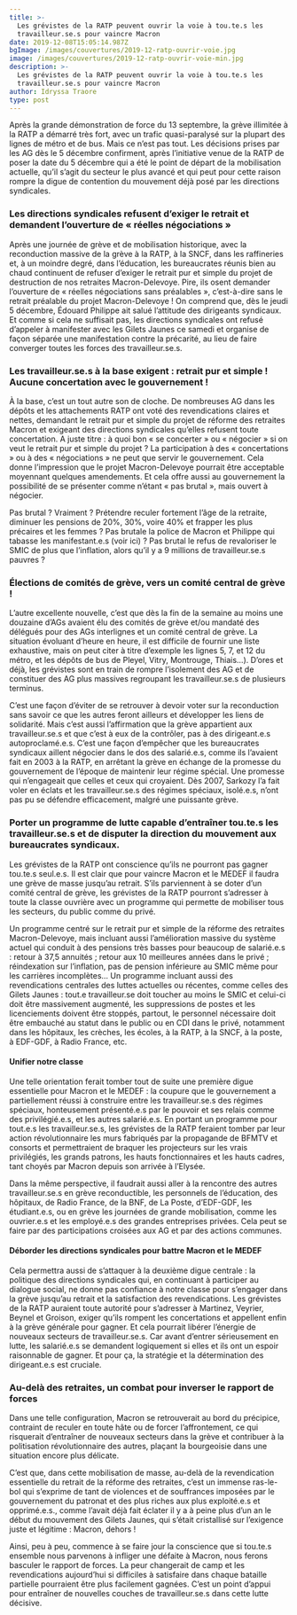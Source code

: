 ```yaml
---
title: >-
  Les grévistes de la RATP peuvent ouvrir la voie à tou.te.s les
  travailleur.se.s pour vaincre Macron
date: 2019-12-08T15:05:14.987Z
bgImage: /images/couvertures/2019-12-ratp-ouvrir-voie.jpg
image: /images/couvertures/2019-12-ratp-ouvrir-voie-min.jpg
description: >-
  Les grévistes de la RATP peuvent ouvrir la voie à tou.te.s les
  travailleur.se.s pour vaincre Macron
author: Idryssa Traore
type: post
---
```

Après la grande démonstration de force du 13 septembre, la grève illimitée à la RATP a démarré très fort, avec un trafic quasi-paralysé sur la plupart des lignes de métro et de bus. Mais ce n’est pas tout. Les décisions prises par les AG dès le 5 décembre confirment, après l’initiative venue de la RATP de poser la date du 5 décembre qui a été le point de départ de la mobilisation actuelle, qu’il s’agit du secteur le plus avancé et qui peut pour cette raison rompre la digue de contention du mouvement déjà posé par les directions syndicales. 

### Les directions syndicales refusent d’exiger le retrait et demandent l’ouverture de « réelles négociations »

Après une journée de grève et de mobilisation historique, avec la reconduction massive de la grève à la RATP, à la SNCF, dans les raffineries et, à un moindre degré, dans l’éducation, les bureaucrates réunis bien au chaud continuent de refuser d’exiger le retrait pur et simple du projet de destruction de nos retraites Macron-Delevoye. Pire, ils osent demander l’ouverture de « réelles négociations sans préalables », c’est-à-dire sans le retrait préalable du projet Macron-Delevoye ! On comprend que, dès le jeudi 5 décembre, Édouard Philippe ait salué l’attitude des dirigeants syndicaux. Et comme si cela ne suffisait pas, les directions syndicales ont refusé d’appeler à manifester avec les Gilets Jaunes ce samedi et organise de façon séparée une manifestation contre la précarité, au lieu de faire converger toutes les forces des travailleur.se.s. 

### Les travailleur.se.s à la base exigent : retrait pur et simple ! Aucune concertation avec le gouvernement !

À la base, c’est un tout autre son de cloche. De nombreuses AG dans les dépôts et les attachements RATP ont voté des revendications claires et nettes, demandant le retrait pur et simple du projet de réforme des retraites Macron et exigeant des directions syndicales qu’elles refusent toute concertation. A juste titre : à quoi bon « se concerter » ou « négocier » si on veut le retrait pur et simple du projet ? La participation à des « concertations » ou à des « négociations » ne peut que servir le gouvernement. Cela donne l’impression que le projet Macron-Delevoye pourrait être acceptable moyennant quelques amendements. Et cela offre aussi au gouvernement la possibilité de se présenter comme n’étant « pas brutal », mais ouvert à négocier. 

Pas brutal ? Vraiment ? Prétendre reculer fortement l’âge de la retraite, diminuer les pensions de 20%, 30%, voire 40% et frapper les plus précaires et les femmes ? Pas brutale la police de Macron et Philippe qui tabasse les manifestant.e.s (voir ici) ? Pas brutal le refus de revaloriser le SMIC de plus que l’inflation, alors qu’il y a 9 millions de travailleur.se.s pauvres ? 

### Élections de comités de grève, vers un comité central de grève !

L’autre excellente nouvelle, c’est que dès la fin de la semaine au moins une douzaine d’AGs avaient élu des comités de grève et/ou mandaté des délégués pour des AGs interlignes et un comité central de grève. La situation évoluant d’heure en heure, il est difficile de fournir une liste exhaustive, mais on peut citer à titre d’exemple les lignes 5, 7, et 12 du métro, et les dépôts de bus de Pleyel, Vitry, Montrouge, Thiais…). D’ores et déjà, les grévistes sont en train de rompre l’isolement des AG et de constituer des AG plus massives regroupant les travailleur.se.s de plusieurs terminus. 

C’est une façon d’éviter de se retrouver à devoir voter sur la reconduction sans savoir ce que les autres feront ailleurs et développer les liens de solidarité. Mais c’est aussi l’affirmation que la grève appartient aux travailleur.se.s et que c’est à eux de la contrôler, pas à des dirigeant.e.s autoproclamé.e.s. C’est une façon d’empêcher que les bureaucrates syndicaux aillent négocier dans le dos des salarié.e.s, comme ils l’avaient fait en 2003 à la RATP, en arrêtant la grève en échange de la promesse du gouvernement de l’époque de maintenir leur régime spécial. Une promesse qui n’engageait que celles et ceux qui croyaient. Dès 2007, Sarkozy l’a fait voler en éclats et les travailleur.se.s des régimes spéciaux, isolé.e.s, n’ont pas pu se défendre efficacement, malgré une puissante grève. 

### Porter un programme de lutte capable d’entraîner tou.te.s les travailleur.se.s et de disputer la direction du mouvement aux bureaucrates syndicaux.

Les grévistes de la RATP ont conscience qu’ils ne pourront pas gagner tou.te.s seul.e.s. Il est clair que pour vaincre Macron et le MEDEF il faudra une grève de masse jusqu’au retrait. S’ils parviennent à se doter d’un comité central de grève, les grévistes de la RATP pourront s’adresser à toute la classe ouvrière avec un programme qui permette de mobiliser tous les secteurs, du public comme du privé. 

Un programme centré sur le retrait pur et simple de la réforme des retraites Macron-Delevoye, mais incluant aussi l’amélioration massive du système actuel qui conduit à des pensions très basses pour beaucoup de salarié.e.s : retour à 37,5 annuités ; retour aux 10 meilleures années dans le privé ; réindexation sur l’inflation, pas de pension inférieure au SMIC même pour les carrières incomplètes… Un programme incluant aussi des revendications centrales des luttes actuelles ou récentes, comme celles des Gilets Jaunes : tout.e travailleur.se doit toucher au moins le SMIC et celui-ci doit être massivement augmenté, les suppressions de postes et les licenciements doivent être stoppés, partout, le personnel nécessaire doit être embauché au statut dans le public ou en CDI dans le privé, notamment dans les hôpitaux, les crèches, les écoles, à la RATP, à la SNCF, à la poste, à EDF-GDF, à Radio France, etc. 

#### Unifier notre classe

Une telle orientation ferait tomber tout de suite une première digue essentielle pour Macron et le MEDEF : la coupure que le gouvernement a partiellement réussi à construire entre les travailleur.se.s des régimes spéciaux, honteusement présenté.e.s par le pouvoir et ses relais comme des privilégié.e.s, et les autres salarié.e.s. En portant un programme pour tout.e.s les travailleur.se.s, les grévistes de la RATP feraient tomber par leur action révolutionnaire les murs fabriqués par la propagande de BFMTV et consorts et permettraient de braquer les projecteurs sur les vrais privilégiés, les grands patrons, les hauts fonctionnaires et les hauts cadres, tant choyés par Macron depuis son arrivée à l’Elysée. 

Dans la même perspective, il faudrait aussi aller à la rencontre des autres travailleur.se.s en grève reconductible, les personnels de l’éducation, des hôpitaux, de Radio France, de la BNF, de La Poste, d’EDF-GDF, les étudiant.e.s, ou en grève les journées de grande mobilisation, comme les ouvrier.e.s et les employé.e.s des grandes entreprises privées. Cela peut se faire par des participations croisées aux AG et par des actions communes. 

#### Déborder les directions syndicales pour battre Macron et le MEDEF

Cela permettra aussi de s’attaquer à la deuxième digue centrale : la politique des directions syndicales qui, en continuant à participer au dialogue social, ne donne pas confiance à notre classe pour s’engager dans la grève jusqu’au retrait et la satisfaction des revendications. Les grévistes de la RATP auraient toute autorité pour s’adresser à Martinez, Veyrier, Beynel et Groison, exiger qu’ils rompent les concertations et appellent enfin à la grève générale pour gagner. Et cela pourrait libérer l’énergie de nouveaux secteurs de travailleur.se.s. Car avant d’entrer sérieusement en lutte, les salarié.e.s se demandent logiquement si elles et ils ont un espoir raisonnable de gagner. Et pour ça, la stratégie et la détermination des dirigeant.e.s est cruciale. 

### Au-delà des retraites, un combat pour inverser le rapport de forces

Dans une telle configuration,  Macron se retrouverait au bord du précipice, contraint de reculer en toute hâte ou de forcer l’affrontement, ce qui risquerait d’entraîner de nouveaux secteurs dans la grève et contribuer à la politisation révolutionnaire des autres, plaçant la bourgeoisie dans une situation encore plus délicate. 

C’est que, dans cette mobilisation de masse, au-delà de la revendication essentielle du retrait de la réforme des retraites, c’est un immense ras-le-bol qui s’exprime de tant de violences et de souffrances imposées par le gouvernement du patronat et des plus riches aux plus exploité.e.s et opprimé.e.s., comme l’avait déjà fait éclater il y a à peine plus d’un an le début du mouvement des Gilets Jaunes, qui s’était cristallisé sur l’exigence juste et légitime : Macron, dehors !

Ainsi, peu à peu, commence à se faire jour la conscience que si tou.te.s ensemble nous parvenons à infliger une défaite à Macron, nous ferons basculer le rapport de forces. La peur changerait de camp et les revendications aujourd’hui si difficiles à satisfaire dans chaque bataille partielle pourraient être plus facilement gagnées. C’est un point d’appui pour entraîner de nouvelles couches de travailleur.se.s dans cette lutte décisive.
